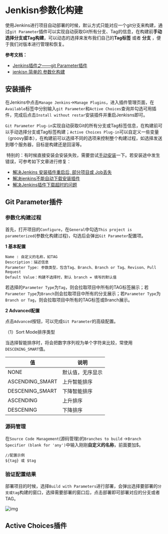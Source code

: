 # Jenkisn参数化构建

​       使用Jenkins进行项目自动部署的时候，默认方式只能对应一个git分支来构建，通过`git Parameter`插件可以实现自动获取Git所有分支、Tag的信息，在构建前**手动选择分支或Tag构建**，可以动态的选择来发布我们自己的**Tag标签** 或者 **分支** ，便于我们对版本进行管理和恢复。



**参考文档：**

- [Jenkins插件之——git Parameter插件](https://my.oschina.net/u/3493518/blog/1510531)
- [jenkisn 简单的 参数化构建](https://blog.csdn.net/Natura_l/article/details/107846104)




## 安装插件

​        在Jenkins中点击`Manage Jenkins`->`Manage Plugins`，进入插件管理页面，在`Available`标签中分别输入`git Parameter`和`Active Choices`查询并勾选可用插件，完成后点击`Install without restar`安装插件并重启Jenkisns即可。

​        `Git Parameter Plug-in`实现自动获取Git的所有分支或Tag标签信息，在构建前可以手动选择分支或Tag标签构建；`Active Choices Plug-in`可以自定义一些变量（groovy脚本），在构建前可以选择不同的选项来控制整个构建过程，如选择发送到哪个服务器，目标是构建还是回滚等。

​        特别的：有时候直接安装会安装失败，需要尝试[手动安装](http://updates.jenkins-ci.org/download/plugins/git-parameter/)一下。若安装途中发生错误，可参考如下文章进行修复：

- [解决Jenkins 安装插件重启后, 部分项目或 Job丢失](https://blog.csdn.net/weixin_38399962/article/details/106439220)
- [解决jenkins不能自动下载安装插件](https://blog.csdn.net/linux_yyp/article/details/107229172)
- [解决Jenkins插件下载超时的问题](https://www.jianshu.com/p/1aa87248810e)




## Git Parameter插件

### 参数化构建过程

​        首先，打开项目的`Configure`，在`General`中勾选`This project is parameterized`(参数化构建过程)，勾选后会弹出`Git Parameter`配置项。

**1 基本配置**

```
Name : 自定义的名称，如TAG
Description：描述信息
Parameter Type: 参数类型，包含Tag、Branch、Branch or Tag、Revison、Pull Request
Default Value：构建不选择时，默认 branch = 填写的默认值
```

​        若选择的`Parameter Type`为`Tag`，则会拉取项目中所有的TAG标签展示；若`Parameter Type`为`Branch`则会拉取项目中所有的分支展示；若`Parameter Type`为`Branch or Tag`，则会拉取项目中所有的TAG标签或Branch展示。



**2 Advanced配置**

​        点击`Advanced`按钮，可以完成`Git Parameter`的高级配置。

（1）Sort Mode排序类型

​        当选择智能排序时，将会把数字序列视为单个字符来比较，常使用`DESCENING_SMART`值。

| 值              | 说明             |
| --------------- | ---------------- |
| NONE            | 默认值，无序显示 |
| ASCENDING_SMART | 上升智能排序     |
| DESCENING_SMART | 下降智能排序     |
| ASCENDING       | 上升排序         |
| DESCENING       | 下降排序         |



### 源码管理

​        在`Source Code Management`(源码管理)的`Branches to build` ->`Branch Specifier (blank for 'any')`中输入刚刚**自定义的名称**，前面要加$。

```shell
//配置示例
${tag} 或 $tag
```



### 验证配置结果

​        部署项目的时候，选择`Build with Parameters`进行部署，会弹出选择要部署的`分支或tag`构建的窗口，选择需要部署的窗口后，点击部署即可部署对应的分支或者TAG。

![img](https://static.oschina.net/uploads/space/2017/0815/160622_nmCa_3493518.png)



## Active Choices插件